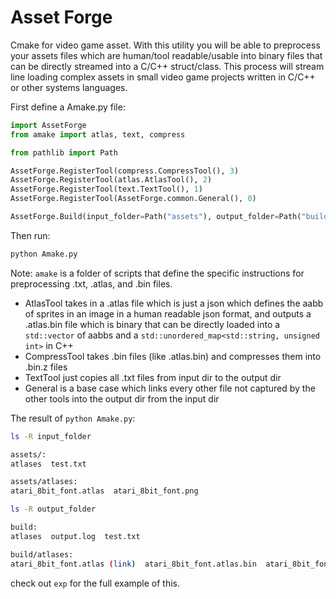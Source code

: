 # Asset Forge

Cmake for video game asset. With this utility you will be able to preprocess your assets files which are human/tool readable/usable into binary files that can be directly streamed into a C/C++ struct/class. This process will stream line loading complex assets in small video game projects written in C/C++ or other systems languages. 

First define a Amake.py file:
```python
import AssetForge
from amake import atlas, text, compress

from pathlib import Path

AssetForge.RegisterTool(compress.CompressTool(), 3) 
AssetForge.RegisterTool(atlas.AtlasTool(), 2)  
AssetForge.RegisterTool(text.TextTool(), 1)  
AssetForge.RegisterTool(AssetForge.common.General(), 0)  

AssetForge.Build(input_folder=Path("assets"), output_folder=Path("build"), recursive=True, parallel=True)
```

Then run:
```bash
python Amake.py
```

Note: `amake` is a folder of scripts that define the specific instructions for preprocessing .txt, .atlas, and .bin files.

 - AtlasTool takes in a .atlas file which is just a json which defines the aabb of sprites in an image in a human readable json format, and outputs a .atlas.bin file which is binary that can be directly loaded into a `std::vector` of aabbs and a `std::unordered_map<std::string, unsigned int>` in C++
 - CompressTool takes .bin files (like .atlas.bin) and compresses them into .bin.z files 
 - TextTool just copies all .txt files from  input dir to the output dir
 - General is a base case which links every other file not captured by the other tools into the output dir from the input dir

The result of `python Amake.py`:

```bash
ls -R input_folder

assets/:
atlases  test.txt

assets/atlases:
atari_8bit_font.atlas  atari_8bit_font.png
```

```bash
ls -R output_folder

build:
atlases  output.log  test.txt

build/atlases:
atari_8bit_font.atlas (link)  atari_8bit_font.atlas.bin  atari_8bit_font.atlas.bin.z  atari_8bit_font.png (link)
```

check out `exp` for the full example of this.



